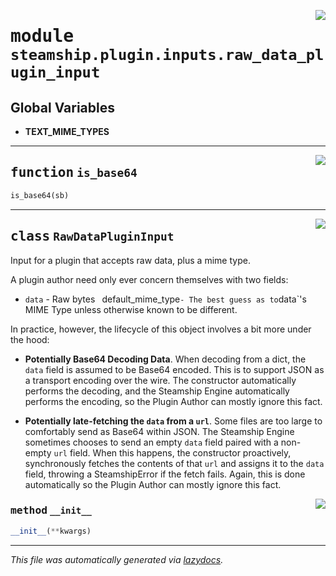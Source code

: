 <!-- markdownlint-disable -->

<a href="https://github.com/steamship-core/python-client/tree/main/src/steamship/plugin/inputs/raw_data_plugin_input.py#L0"><img align="right" style="float:right;" src="https://img.shields.io/badge/-source-cccccc?style=flat-square"></a>

# <kbd>module</kbd> `steamship.plugin.inputs.raw_data_plugin_input`




**Global Variables**
---------------
- **TEXT_MIME_TYPES**

---

<a href="https://github.com/steamship-core/python-client/tree/main/src/steamship/plugin/inputs/raw_data_plugin_input.py#L11"><img align="right" style="float:right;" src="https://img.shields.io/badge/-source-cccccc?style=flat-square"></a>

## <kbd>function</kbd> `is_base64`

```python
is_base64(sb)
```






---

<a href="https://github.com/steamship-core/python-client/tree/main/src/steamship/plugin/inputs/raw_data_plugin_input.py#L26"><img align="right" style="float:right;" src="https://img.shields.io/badge/-source-cccccc?style=flat-square"></a>

## <kbd>class</kbd> `RawDataPluginInput`
Input for a plugin that accepts raw data, plus a mime type. 

A plugin author need only ever concern themselves with two fields: 
- `data` - Raw bytes ` `default_mime_type` - The best guess as to `data`'s MIME Type unless otherwise known to be different. 

In practice, however, the lifecycle of this object involves a bit more under the hood: 


- **Potentially Base64 Decoding Data**. When decoding from a dict, the `data` field is assumed to be Base64 encoded.  This is to support JSON as a transport encoding over the wire. The constructor automatically performs the  decoding, and the Steamship Engine automatically performs the encoding, so the Plugin Author can mostly ignore  this fact. 


- **Potentially late-fetching the `data` from a `url`**. Some files are too large to comfortably send as Base64  within JSON. The Steamship Engine sometimes chooses to send an empty `data` field paired with a non-empty  `url` field. When this happens, the constructor proactively, synchronously fetches the contents of that `url`  and assigns it to the `data` field, throwing a SteamshipError if the fetch fails. Again, this is done  automatically so the Plugin Author can mostly ignore this fact. 

<a href="https://github.com/steamship-core/python-client/tree/main/src/steamship/plugin/inputs/raw_data_plugin_input.py#L51"><img align="right" style="float:right;" src="https://img.shields.io/badge/-source-cccccc?style=flat-square"></a>

### <kbd>method</kbd> `__init__`

```python
__init__(**kwargs)
```











---

_This file was automatically generated via [lazydocs](https://github.com/ml-tooling/lazydocs)._
